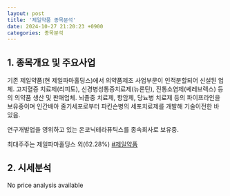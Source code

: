 ```yaml
---
layout: post
title: '제일약품 종목분석'
date: 2024-10-27 21:20:23 +0900
categories: 종목분석
---
```


## 1. 종목개요 및 주요사업

기존 제일약품(현 제일파마홀딩스)에서 의약품제조 사업부문이 인적분할되어 신설된 업체. 고지혈증 치료제(리피토), 신경병성통증치료제(뉴론틴), 진통소염제(쎄레브렉스) 등의 의약품 생산 및 판매업체. 뇌졸중 치료제, 항암제, 당뇨병 치료제 등의 파이프라인을 보유중이며 인간배아 줄기세포로부터 파킨슨병의 세포치료제를 개발해 기술이전한 바 있음. 

연구개발업을 영위하고 있는 온코닉테라퓨틱스를 종속회사로 보유중.

최대주주는 제일파마홀딩스 외(62.28%)
[#제일약품](#)

## 2. 시세분석

No price analysis available

